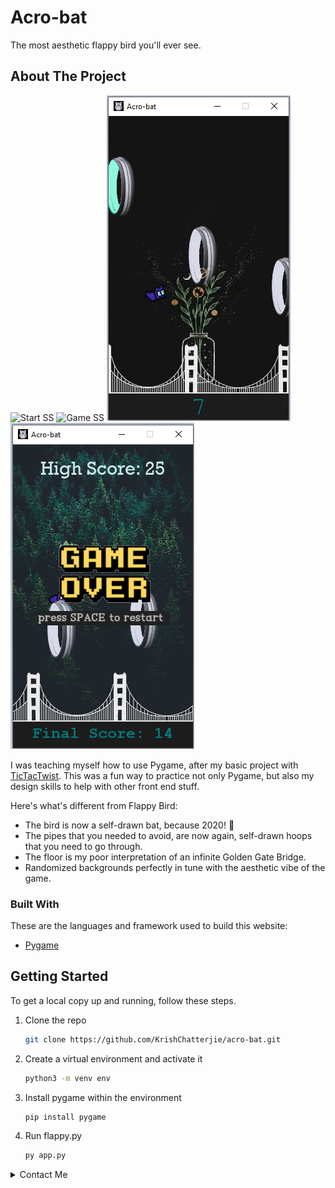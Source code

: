# Acro-bat

The most aesthetic flappy bird you'll ever see.

## About The Project

![Start SS](https://github.com/KrishChatterjie/acro-bat/blob/master/examples/img/start.png)
![Game SS](https://github.com/KrishChatterjie/acro-bat/blob/master/examples/img/game1.png)
![Game SS](https://github.com/KrishChatterjie/acro-bat/blob/master/examples/game2.png)
![End SS](https://github.com/KrishChatterjie/acro-bat/blob/master/examples/end.png)

I was teaching myself how to use Pygame, after my basic project with [TicTacTwist](https://github.com/KrishChatterjie/tic-tac-twist). This was a fun way to practice not only Pygame, but also my design skills to help with other front end stuff. 

Here's what's different from Flappy Bird:
* The bird is now a self-drawn bat, because 2020! 🦇
* The pipes that you needed to avoid, are now again, self-drawn hoops that you need to go through.
* The floor is my poor interpretation of an infinite Golden Gate Bridge.
* Randomized backgrounds perfectly in tune with the aesthetic vibe of the game. 


### Built With

These are the languages and framework used to build this website:
* [Pygame](https://www.pygame.org/docs/)

## Getting Started

To get a local copy up and running, follow these steps.

1. Clone the repo
   ```sh
   git clone https://github.com/KrishChatterjie/acro-bat.git
   ```
2. Create a virtual environment and activate it
   ```sh
   python3 -m venv env
   ```
3. Install pygame within the environment
   ```sh
   pip install pygame
   ```
4. Run flappy.py
   ```sh
   py app.py
   ```

<details>
    <summary>Contact Me</summary>
    * [Instagram](https://www.instagram.com/krishchatterjie/)
    * [LinkedIn](https://www.linkedin.com/in/krish-chatterjie-3119661b6/)
    * chatterjie.krish@gmail.com
</details>
